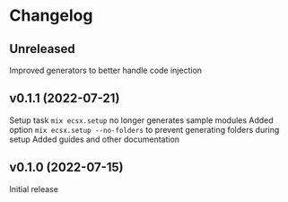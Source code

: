 # Changelog

## Unreleased

Improved generators to better handle code injection

## v0.1.1 (2022-07-21)

Setup task `mix ecsx.setup` no longer generates sample modules
Added option `mix ecsx.setup --no-folders` to prevent generating folders during setup
Added guides and other documentation

## v0.1.0 (2022-07-15)

Initial release
